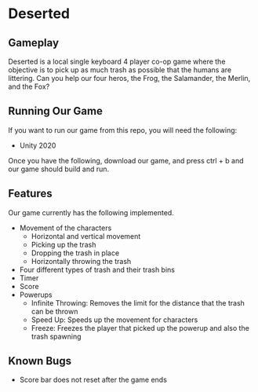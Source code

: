 # Deserted

## Gameplay
Deserted is a local single keyboard 4 player co-op game where the objective is to pick up as much trash as possible that the humans are littering. Can you help our four heros, the Frog, the Salamander, the Merlin, and the Fox?

## Running Our Game
If you want to run our game from this repo, you will need the following:

- Unity 2020

Once you have the following, download our game, and press ctrl + b and our game should build and run.

## Features
Our game currently has the following implemented.

- Movement of the characters
    - Horizontal and vertical movement
    - Picking up the trash
    - Dropping the trash in place
    - Horizontally throwing the trash
- Four different types of trash and their trash bins
- Timer
- Score
- Powerups
    - Infinite Throwing: Removes the limit for the distance that the trash can be thrown
    - Speed Up: Speeds up the movement for characters
    - Freeze: Freezes the player that picked up the powerup and also the trash spawning

## Known Bugs

- Score bar does not reset after the game ends
